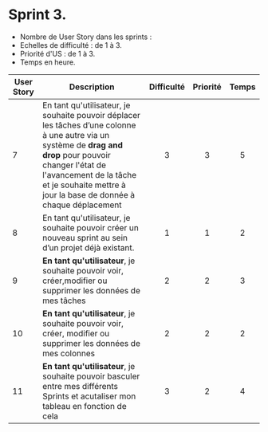 # Sprint 3.

- Nombre de User Story dans les sprints :
- Echelles de difficulté : de 1 à 3.
- Priorité d'US : de 1 à 3.
- Temps en heure.

| User Story | Description                                                                                                                                                                                                                                               | Difficulté | Priorité | Temps |
| ---------- | --------------------------------------------------------------------------------------------------------------------------------------------------------------------------------------------------------------------------------------------------------- | :--------: | :------: | :---: |
| 7          | En tant qu'utilisateur, je souhaite pouvoir déplacer les tâches d’une colonne à une autre via un système de **drag and drop** pour pouvoir changer l'état de l'avancement de la tâche et je souhaite mettre à jour la base de donnée à chaque déplacement |     3      |    3     |   5   |
| 8          | En tant qu'utilisateur, je souhaite pouvoir créer un nouveau sprint au sein d’un projet déjà existant.                                                                                                                                                    |     1      |    1     |   2   |
| 9          | **En tant qu'utilisateur**, je souhaite pouvoir voir,  créer,modifier ou supprimer les données de mes tâches                                                                                                                                                                                                                                                                                                                                                                                                                                                       |    2     |   2     |   3   |
| 10         | **En tant qu'utilisateur**, je souhaite pouvoir voir, créer, modifier ou supprimer les données de mes colonnes                                                                                                                                                                                                                                                                                                                                                                                                                                                     |     2     |    2     |   2   |  
| 11         | **En tant qu'utilisateur**, je souhaite pouvoir basculer entre mes différents Sprints et acutaliser mon tableau en fonction de cela                                                                                                                                                                                                                                                                                                                                                                                                              |     3      |    2     |   4   | 

